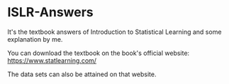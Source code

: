 # ISLR-Answers
It's the textbook answers of Introduction to Statistical Learning and some explanation by me.

You can download the textbook on the book's official website: <https://www.statlearning.com/>

The data sets can also be attained on that website.
